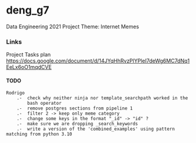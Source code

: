 # deng_g7
Data Engineering 2021 Project Theme: Internet Memes

### Links
Project Tasks plan
https://docs.google.com/document/d/14JYqHhRvzPlYPleI7deWg6MC7dNq1EeLx6oO1mqdCVE

#### TODO

    Rodrigo
        .-  check why neither ninja nor template_searchpath worked in the
            bash operator
        .-  remove postgres sections from pipeline 1
        .-  filter 2 -> keep only meme category
        .-  change some keys in the format "_id" -> "id" ?
        .-  make sure we are dropping _search_keywords
        .-  write a version of the 'combined_examples' using pattern matching from python 3.10
